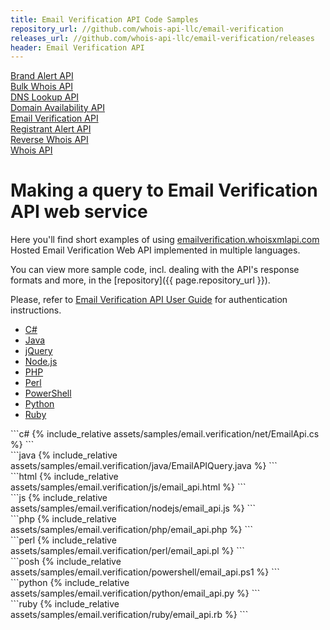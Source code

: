 ```yaml
---
title: Email Verification API Code Samples
repository_url: //github.com/whois-api-llc/email-verification
releases_url: //github.com/whois-api-llc/email-verification/releases
header: Email Verification API
---
```

<div class="toc">
    <a class="button" href="./brand-alert"><div class="toc-item">Brand Alert API</div></a>
	<a class="button" href="./bulk-whois"><div class="toc-item">Bulk Whois API</div></a>
	<a class="button" href="./dns-lookup"><div class="toc-item">DNS Lookup API</div></a>
    <a class="button" href="./domain-availability"><div class="toc-item">Domain Availability API</div></a>
	<a class="button" href="./email-verification"><div class="toc-item">Email Verification API</div></a>
    <a class="button" href="./registrant-alert"><div class="toc-item">Registrant Alert API</div></a>
    <a class="button" href="./reverse-whois"><div class="toc-item">Reverse Whois API</div></a>
    <a class="button" href="./"><div class="toc-item">Whois API</div></a>
</div>

# Making a query to Email Verification API web service


Here you'll find short examples of using
[emailverification.whoisxmlapi.com](https://emailverification.whoisxmlapi.com/api/documentation/making-requests) Hosted Email Verification Web API
implemented in multiple languages.

You can view more sample code, incl. dealing with the API's response formats and more, in the
[repository]({{ page.repository_url }}).


Please, refer to
[Email Verification API User Guide](https://emailverification.whoisxmlapi.com/api/documentation/making-requests) for
authentication instructions.

<ul id="profileTabs" class="nav nav-tabs" role="tablist">
    <li class="active"><a href="#csharp-key" data-toggle="tab">C#</a></li>
    <li><a href="#java-key" data-toggle="tab">Java</a></li>
    <li><a href="#jquery-key" data-toggle="tab">jQuery</a></li>
    <li><a href="#nodejs-key" data-toggle="tab">Node.js</a></li>
    <li><a href="#php-key" data-toggle="tab">PHP</a></li>
    <li><a href="#perl-key" data-toggle="tab">Perl</a></li>
    <li><a href="#powershell-key" data-toggle="tab">PowerShell</a></li>
    <li><a href="#python-key" data-toggle="tab">Python</a></li>
    <li><a href="#ruby-key" data-toggle="tab">Ruby</a></li>
</ul>

<div class="tab-content">

<div role="tabpanel" class="tab-pane active" id="csharp-key">
<div class="container-fluid" markdown="1"> 
```c#
{% include_relative assets/samples/email.verification/net/EmailApi.cs %}
```
</div>
</div>

<div role="tabpanel" class="tab-pane" id="java-key">
<div class="container-fluid" markdown="1"> 
```java
{% include_relative assets/samples/email.verification/java/EmailAPIQuery.java %}
```
</div>
</div>

<div role="tabpanel" class="tab-pane" id="jquery-key">
<div class="container-fluid" markdown="1"> 
```html
{% include_relative assets/samples/email.verification/js/email_api.html %}
```
</div>
</div>

<div role="tabpanel" class="tab-pane" id="nodejs-key">
<div class="container-fluid" markdown="1"> 
```js
{% include_relative assets/samples/email.verification/nodejs/email_api.js %}
```
</div>
</div>

<div role="tabpanel" class="tab-pane" id="php-key">
<div class="container-fluid" markdown="1"> 
```php
{% include_relative assets/samples/email.verification/php/email_api.php %}
```
</div>
</div>

<div role="tabpanel" class="tab-pane" id="perl-key">
<div class="container-fluid" markdown="1"> 
```perl
{% include_relative assets/samples/email.verification/perl/email_api.pl %}
```
</div>
</div>

<div role="tabpanel" class="tab-pane" id="powershell-key">
<div class="container-fluid" markdown="1"> 
```posh
{% include_relative assets/samples/email.verification/powershell/email_api.ps1 %}
```
</div>
</div>

<div role="tabpanel" class="tab-pane" id="python-key">
<div class="container-fluid" markdown="1"> 
```python
{% include_relative assets/samples/email.verification/python/email_api.py %}
```
</div>
</div>

<div role="tabpanel" class="tab-pane" id="ruby-key">
<div class="container-fluid" markdown="1"> 
```ruby
{% include_relative assets/samples/email.verification/ruby/email_api.rb %}
```
</div>
</div>

</div>
